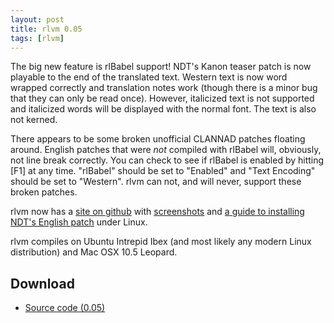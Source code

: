 ```yaml
---
layout: post
title: rlvm 0.05
tags: [rlvm]
---
```


The big new feature is rlBabel support! NDT's Kanon teaser patch is now playable to the end of the translated text. Western text is now word wrapped correctly and translation notes work (though there is a minor bug that they can only be read once). However, italicized text is not supported and italicized words will be displayed with the normal font. The text is also not kerned.

There appears to be some broken unofficial CLANNAD patches floating around. English patches that were *not* compiled with rlBabel will, obviously, not line break correctly. You can check to see if rlBabel is enabled by hitting [F1] at any time. "rlBabel" should be set to "Enabled" and "Text Encoding" should be set to "Western". rlvm can not, and will never, support these broken patches.

rlvm now has a <a href="http://eglaysher.github.com/rlvm">site on github</a> with <a href="http://eglaysher.github.com/rlvm/screenshots.html">screenshots</a> and <a href="http://eglaysher.github.com/rlvm/guide_kanon_eng.html">a guide to installing NDT's English patch</a> under Linux.

rlvm compiles on Ubuntu Intrepid Ibex (and most likely any modern Linux distribution) and Mac OSX 10.5 Leopard.

<h2>Download</h2>
<ul>
  <li class="sourceicon">
    <a href="http://github.com/eglaysher/rlvm/tarball/release-0.05"
       onClick="pageTracker._trackEvent('Download', 'source-0.5');">
      Source code (0.05)
    </a>
  </li>
</ul>
